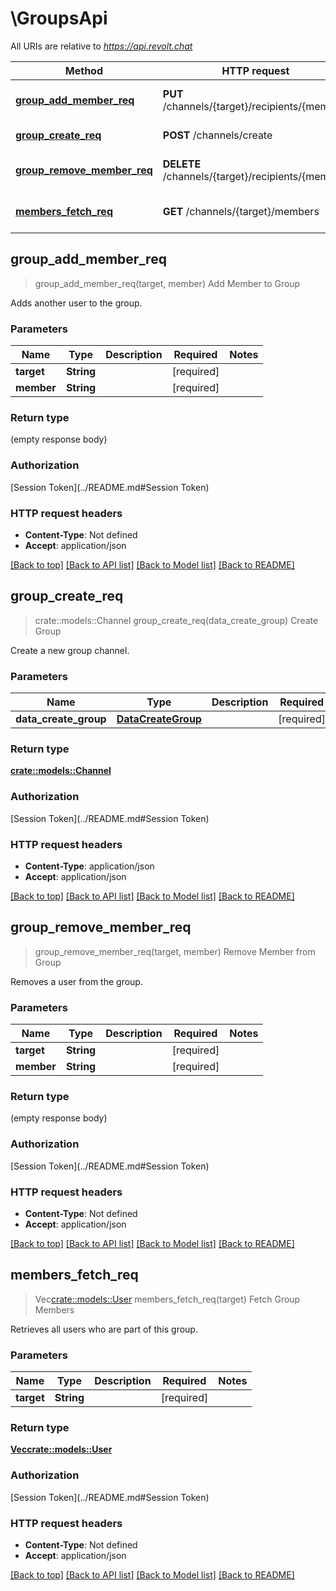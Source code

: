 # \GroupsApi

All URIs are relative to *https://api.revolt.chat*

Method | HTTP request | Description
------------- | ------------- | -------------
[**group_add_member_req**](GroupsApi.md#group_add_member_req) | **PUT** /channels/{target}/recipients/{member} | Add Member to Group
[**group_create_req**](GroupsApi.md#group_create_req) | **POST** /channels/create | Create Group
[**group_remove_member_req**](GroupsApi.md#group_remove_member_req) | **DELETE** /channels/{target}/recipients/{member} | Remove Member from Group
[**members_fetch_req**](GroupsApi.md#members_fetch_req) | **GET** /channels/{target}/members | Fetch Group Members



## group_add_member_req

> group_add_member_req(target, member)
Add Member to Group

Adds another user to the group.

### Parameters


Name | Type | Description  | Required | Notes
------------- | ------------- | ------------- | ------------- | -------------
**target** | **String** |  | [required] |
**member** | **String** |  | [required] |

### Return type

 (empty response body)

### Authorization

[Session Token](../README.md#Session Token)

### HTTP request headers

- **Content-Type**: Not defined
- **Accept**: application/json

[[Back to top]](#) [[Back to API list]](../README.md#documentation-for-api-endpoints) [[Back to Model list]](../README.md#documentation-for-models) [[Back to README]](../README.md)


## group_create_req

> crate::models::Channel group_create_req(data_create_group)
Create Group

Create a new group channel.

### Parameters


Name | Type | Description  | Required | Notes
------------- | ------------- | ------------- | ------------- | -------------
**data_create_group** | [**DataCreateGroup**](DataCreateGroup.md) |  | [required] |

### Return type

[**crate::models::Channel**](Channel.md)

### Authorization

[Session Token](../README.md#Session Token)

### HTTP request headers

- **Content-Type**: application/json
- **Accept**: application/json

[[Back to top]](#) [[Back to API list]](../README.md#documentation-for-api-endpoints) [[Back to Model list]](../README.md#documentation-for-models) [[Back to README]](../README.md)


## group_remove_member_req

> group_remove_member_req(target, member)
Remove Member from Group

Removes a user from the group.

### Parameters


Name | Type | Description  | Required | Notes
------------- | ------------- | ------------- | ------------- | -------------
**target** | **String** |  | [required] |
**member** | **String** |  | [required] |

### Return type

 (empty response body)

### Authorization

[Session Token](../README.md#Session Token)

### HTTP request headers

- **Content-Type**: Not defined
- **Accept**: application/json

[[Back to top]](#) [[Back to API list]](../README.md#documentation-for-api-endpoints) [[Back to Model list]](../README.md#documentation-for-models) [[Back to README]](../README.md)


## members_fetch_req

> Vec<crate::models::User> members_fetch_req(target)
Fetch Group Members

Retrieves all users who are part of this group.

### Parameters


Name | Type | Description  | Required | Notes
------------- | ------------- | ------------- | ------------- | -------------
**target** | **String** |  | [required] |

### Return type

[**Vec<crate::models::User>**](User.md)

### Authorization

[Session Token](../README.md#Session Token)

### HTTP request headers

- **Content-Type**: Not defined
- **Accept**: application/json

[[Back to top]](#) [[Back to API list]](../README.md#documentation-for-api-endpoints) [[Back to Model list]](../README.md#documentation-for-models) [[Back to README]](../README.md)

